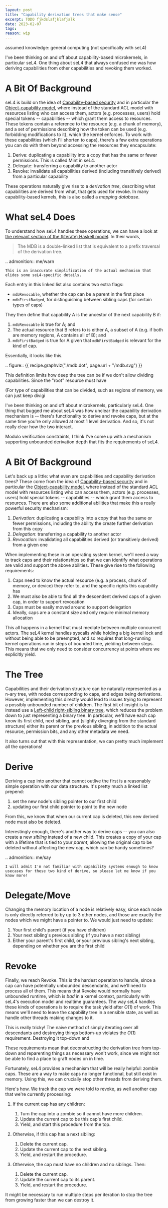 ```yaml
---
layout: post
title: "Capability derivation trees that make sense"
excerpt: TODO fjkdslafjklafjalk
date: 2023-02-07
tags:
reason: wip
---
```


assumed knowledge: general computing (not specifically with seL4)

I've been thinking on and off about capability-based microkernels, in particular seL4.
One thing about seL4 that always confused me was how deriving capabilities from other capabilities and revoking them worked.

# A Bit Of Background

seL4 is build on the idea of [Capability-based security] and in particular the [Object-capability model], where instead of the standard ACL model with resources listing who can access them, actors (e.g. processes, users) hold special tokens -- capabilities -- which grant them access to resources.
These tokens contain a reference to the resource (e.g. a chunk of memory), and a set of permissions describing how the token can be used (e.g. forbidding modifications to it), which the kernel enforces.
To work with these capabilities (which I'll shorten to caps), there's a few extra operations you can do with them beyond accessing the resources they encapsulate:

1. Derive: duplicating a capability into a copy that has the same or fewer permissions.
	This is called Mint in seL4.
2. Delegate: transferring a capability to another actor
3. Revoke: invalidate all capabilities derived (including transitively derived) from a particular capability

These operations naturally give rise to a _derivation tree_, describing what capabilities are derived from what, that gets used for revoke.
In many capability-based kernels, this is also called a _mapping database_.

# What seL4 Does

To understand how seL4 handles these operations, we can have a look at [the relevant section of the (literate) Haskell model](https://github.com/seL4/l4v/blob/8f5e6540de315bf424b8a34f0bfc17ba7040d21d/spec/haskell/src/SEL4/Object/CNode.lhs#L617).
In their words,

> The MDB is a double-linked list that is equivalent to a prefix traversal of the derivation tree.

.. admonition:: me/warn

	This is an inaccurate simplification of the actual mechanism that elides some seL4-specific details.

Each entry in this linked list also contains two extra flags:

- `mdbRevocable`, whether the cap can be a parent in the first place
- `mdbFirstBadged`, for distinguishing between sibling caps (for certain types of caps)

They then define that capability A is the ancestor of the next capability B if:

1. `mdbRevocable` is true for A; and
2. The actual resource that B refers to is either A, a subset of A (e.g. if both are memory regions, A contains all of B); and
3. `mdbFirstBadged` is true for A given that `mdbFirstBadged` is relevant for the kind of cap.

Essentially, it looks like this.

.. figure:: {{ recipe.graphviz("./mdb.dot", page.url + "/mdb.svg") }}




This definition limits how deep the tree can be if we don't allow dividing capabilities.
Since the "root" resource must have 


(For type of capabilities that can be divided, such as regions of memory, we can just keep divigi











































I've been thinking on and off about microkernels, particularly seL4.
One thing that bugged me about seL4 was how unclear the capability derivation mechanism is -- there's functionality to derive and revoke caps, but at the same time you're only allowed at most 1 level derivation.
And so, it's not really clear how the two interact.

Modulo verification constraints, I think I've come up with a mechanism supporting unbounded derivation depth that fits the requirements of seL4.

# A Bit Of Background

Let's back up a little: what even are capabilities and capability derivation trees?
These come from the idea of [Capability-based security] and in particular the [Object-capability model], where instead of the standard ACL model with resources listing who can access them, actors (e.g. processes, users) hold special tokens -- capabilities -- which grant them access to resources.
There are also some additional abilities that make this a really powerful security mechanism:

[Capability-based security]: https://en.wikipedia.org/wiki/Capability-based_security
[Object-capability model]: https://en.wikipedia.org/wiki/Object-capability_model

1. *Derivation*: duplicating a capability into a copy that has the same or fewer permissions, including the ability the create further derivation from this copy
2. *Delegation*: transferring a capability to another actor
3. *Revocation*: invalidating all capabilities derived (or transitively derived) from a given one

When implementing these in an operating system kernel, we'll need a way to track caps and their relationships so that we can identify what operations are valid and support the above abilities.
These give rise to the following requirements:

1. Caps need to know the actual resource (e.g. a process, chunk of memory, or device) they refer to, and the specific rights this capability has
2. We must also be able to find all the descendent derived caps of a given cap, in order to support revocation
3. Caps must be easily moved around to support delegation
4. Ideally, caps are a constant size and only require minimal memory allocation

This all happens in a kernel that must mediate between multiple concurrent actors.
The seL4 kernel handles syscalls while holding a big kernel lock and without being able to be preempted, and so requires that long-running kernel operations run in steps of bounded time, yielding between steps.
This means that we only need to consider concurrency at points where we explicitly yield.

# The Tree

Capabilities and their derivation structure can be naturally represented as a n-ary tree, with nodes corresponding to caps, and edges being derivations.
However, implementing this directly would lead to issues trying to represent a possibly unbounded number of children.
The first bit of insight is to instead use a [Left-child right-sibling binary tree], which reduces the problem down to just representing a binary tree.
In particular, we'll have each cap know its first child, next sibling, and (slightly diverging from the standard structure) either its parent or the previous sibling, in addition to the actual resource, permission bits, and any other metadata we need.

[Left-child right-sibling binary tree]: https://en.wikipedia.org/wiki/Left-child_right-sibling_binary_tree

It also turns out that with this representation, we can pretty much implement all the operations!

# Derive

Deriving a cap into another that cannot outlive the first is a reasonably simple operation with our data structure.
It's pretty much a linked list prepend:

1. set the new node's sibling pointer to our first child
2. updating our first child pointer to point to the new node

From this, we know that when our current cap is deleted, this new derived node must also be deleted.

Interestingly enough, there's another way to derive caps -- you can also create a new _sibling_ instead of a new child.
This creates a copy of your cap with a lifetime that is tied to your _parent_, allowing the original cap to be deleted without affecting the new cap, which can be handy sometimes?

.. admonition:: me/say

	I will admit I'm not familiar with capability systems enough to know usecases for these two kind of derive, so please let me know if you know more!

# Delegate/Move

Changing the memory location of a node is relatively easy, since each node is only directly referred to by up to 3 other nodes, and those are exactly the nodes which we might have a pointer to.
We would just need to update:

1. Your first child's parent (if you have children)
2. Your next sibling's previous sibling (if you have a next sibling)
3. Either your parent's first child, or your previous sibling's next sibling, depending on whether you are the first child

# Revoke

Finally, we reach Revoke.
This is the hardest operation to handle, since a cap can have potentially unbounded descendants, and we'll need to process all of them.
This means that Revoke would normally have unbounded runtime, which is _bad_ in a kernel context, particularly with seL4's execution model and realtime guarantees.
The way seL4 handles these kinds of operations is to require the task yield after $O(1)$ of work.
This means we'll need to leave the capability tree in a sensible state, as well as handle other threads making changes to it.

This is really tricky!
The naive method of simply iterating over all descendants and destroying things bottom-up violates the $O(1)$ requirement.
Destroying it top-down and 


These requirements mean that deconstructing the derivation tree from top-down and reparenting things as necessary won't work, since we might not be able to find a place to graft nodes on in time.
<!-- TODO fix wording -->
<!--TODO maybe like an initial idea?-->

Fortunately, seL4 provides a mechanism that will be really helpful: zombie caps.
These are a way to make caps no longer functional, but still exist in memory.
Using this, we can crucially stop other threads from deriving them.

<!--TODO reword-->
Here's how.
We track the cap we were told to revoke, as well another cap that we're currently processing:

1. If the current cap has any children:

	1. Turn the cap into a zombie so it cannot have more children.
	2. Update the current cap to be this cap's first child.
	3. Yield, and start this procedure from the top.

2. Otherwise, if this cap has a next sibling:

	1. Delete the current cap.
	2. Update the current cap to the next sibling.
	3. Yield, and restart the procedure.

3. Otherwise, the cap must have no children and no siblings.
Then:

	1. Delete the current cap.
	2. Update the current cap to its parent.
	3. Yield, and restart the procedure.

It might be necessary to run multiple steps per iteration to stop the tree from growing faster than we can destroy it.

<!--TODO diagram??-->
<!--TODO conclusion-->
